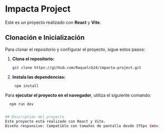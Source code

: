 # Impacta Project

Este es un proyecto realizado con **React** y **Vite**.

## Clonación e Inicialización

Para clonar el repositorio y configurar el proyecto, sigue estos pasos:

1. **Clona el repositorio:**

   ```bash
   git clone https://github.com/Raquelcb24/impacta-project.git

2.  **Instala las dependencias:**

    ```bash
     npm install

Para **ejecutar el proyecto en el navegador**, utiliza el siguiente comando:

   ```bash
     npm run dev


## Descriptión del proyecto
Este proyecto está realizado con React y Vite.
Diseño responsive: Compatible con tamaños de pantalla desde 375px (móviles) hasta 2560px (pantallas grandes).

